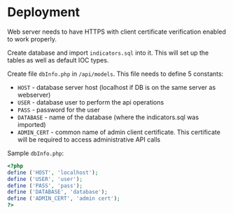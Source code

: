 # Deployment
Web server needs to have HTTPS with client certificate verification enabled to work properly.

Create database and import `indicators.sql` into it. This will set up the tables as well as default IOC types.

Create file `dbInfo.php` in `/api/models`. This file needs to define 5 constants:

* `HOST` - database server host (localhost if DB is on the same server as webserver)
* `USER` - database user to perform the api operations
* `PASS` - password for the user
* `DATABASE` - name of the database (where the indicators.sql was imported)
* `ADMIN_CERT` - common name of admin client certificate. This certificate will be required to access administrative API calls

Sample `dbInfo.php`:
```php
<?php
define ('HOST', 'localhost');
define ('USER', 'user');
define ('PASS', 'pass');
define ('DATABASE', 'database');
define ('ADMIN_CERT', 'admin cert');
?>
```
